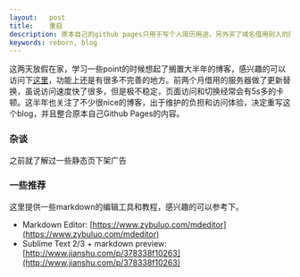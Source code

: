 ```yaml
---
layout:   post
title:    重启
description: 原本自己的github pages只用于写个人简历用途，另外买了域名借用别人的服务器写了个人博客，出于维护负担和访问体验，重新整合原来两个站点的内容写了基于Jekyll的这个站点。
keywords: reborn, blog
---
```


这两天放假在家，学习一些point的时候想起了搁置大半年的博客，感兴趣的可以访问下[这里](http://www.waldenlian.com/)，功能上还是有很多不完善的地方。前两个月借用的服务器做了更新替换，虽说访问速度快了很多，但是极不稳定，页面访问和切换经常会有5s多的卡顿。这半年也关注了不少很nice的博客，出于维护的负担和访问体验，决定重写这个blog，并且整合原本自己Github Pages的内容。 

### 杂谈

之前就了解过一些静态页下架广告

### 一些推荐

这里提供一些markdown的编辑工具和教程，感兴趣的可以参考下。

* Markdown Editor: [https://www.zybuluo.com/mdeditor](https://www.zybuluo.com/mdeditor)
* Sublime Text 2/3 + markdown preview: [http://www.jianshu.com/p/378338f10263](http://www.jianshu.com/p/378338f10263)